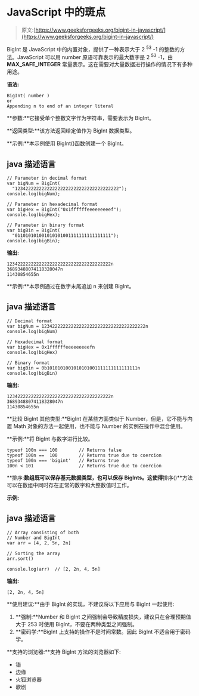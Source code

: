 # JavaScript 中的斑点

> 原文:[https://www.geeksforgeeks.org/bigint-in-javascript/](https://www.geeksforgeeks.org/bigint-in-javascript/)

BigInt 是 JavaScript 中的内置对象，提供了一种表示大于 2 <sup>53</sup> -1 的整数的方法。JavaScript 可以用 number 原语可靠表示的最大数字是 2 <sup>53</sup> -1，由 **MAX_SAFE_INTEGER** 常量表示。这在需要对大量数据进行操作的情况下有多种用途。

**语法:**

```
BigInt( number ) 
or
Appending n to end of an integer literal

```

**参数:**它接受单个整数文字作为字符串，需要表示为 BigInt。

**返回类型:**该方法返回给定值作为 BigInt 数据类型。

**示例:**本示例使用 BigInt()函数创建一个 BigInt。

## java 描述语言

```
// Parameter in decimal format
var bigNum = BigInt(
  "123422222222222222222222222222222222222");
console.log(bigNum);

// Parameter in hexadecimal format
var bigHex = BigInt("0x1ffffffeeeeeeeeef");
console.log(bigHex);

// Parameter in binary format
var bigBin = BigInt(
  "0b1010101001010101001111111111111111");
console.log(bigBin);
```

**输出:**

```
123422222222222222222222222222222222222n
36893488074118328047n
11430854655n

```

**示例:**本示例通过在数字末尾追加 n 来创建 BigInt。

## java 描述语言

```
// Decimal format
var bigNum = 123422222222222222222222222222222222222n
console.log(bigNum)

// Hexadecimal format
var bigHex = 0x1ffffffeeeeeeeeefn
console.log(bigHex)

// Binary format
var bigBin = 0b1010101001010101001111111111111111n
console.log(bigBin)
```

**输出:**

```
123422222222222222222222222222222222222n
36893488074118328047n
11430854655n

```

**比较 BigInt 其他类型:**BigInt 在某些方面类似于 Number，但是，它不能与内置 Math 对象的方法一起使用，也不能与 Number 的实例在操作中混合使用。

**示例:**将 BigInt 与数字进行比较。

```
typeof 100n === 100        // Returns false
typeof 100n ==  100        // Returns true due to coercion
typeof 100n === 'bigint'   // Returns true
100n < 101                 // Returns true due to coercion

```

**排序:**数组既可以保存基元数据类型，也可以保存 BigInts。这使得**排序()**方法可以在数组中同时存在正常的数字和大整数值时工作。

**示例:**

## java 描述语言

```
// Array consisting of both
// Number and BigInt
var arr = [4, 2, 5n, 2n]

// Sorting the array
arr.sort()

console.log(arr)  // [2, 2n, 4, 5n]
```

**输出:**

```
[2, 2n, 4, 5n]
```

**使用建议:**由于 BigInt 的实现，不建议将以下应用与 BigInt 一起使用:

1.  **强制:**Number 和 BigInt 之间强制会导致精度损失，建议只在合理预期值大于 253 时使用 BigInt，不要在两种类型之间强制。
2.  **密码学:**BigInt 上支持的操作不是时间常数。因此 BigInt 不适合用于密码学。

**支持的浏览器:**支持 BigInt 方法的浏览器如下:

*   铬
*   边缘
*   火狐浏览器
*   歌剧